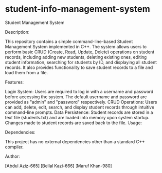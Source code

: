 # student-info-management-system
Student Management System

Description:

This repository contains a simple command-line-based Student Management System implemented in C++. The system allows users to perform basic CRUD (Create, Read, Update, Delete) operations on student records, including adding new students, deleting existing ones, editing student information, searching for students by ID, and displaying all student records. It also provides functionality to save student records to a file and load them from a file.

Features:

Login System: Users are required to log in with a username and password before accessing the system. The default username and password are provided as "admin" and "password" respectively.
CRUD Operations: Users can add, delete, edit, search, and display student records through intuitive command-line prompts.
Data Persistence: Student records are stored in a text file (students.txt) and are loaded into memory upon system startup. Changes made to student records are saved back to the file.
Usage:

Dependencies:

This project has no external dependencies other than a standard C++ compiler.


Author:

[Abdul Aziz-665] 
[Bellal Kazi-666]
[Maruf Khan-980]
